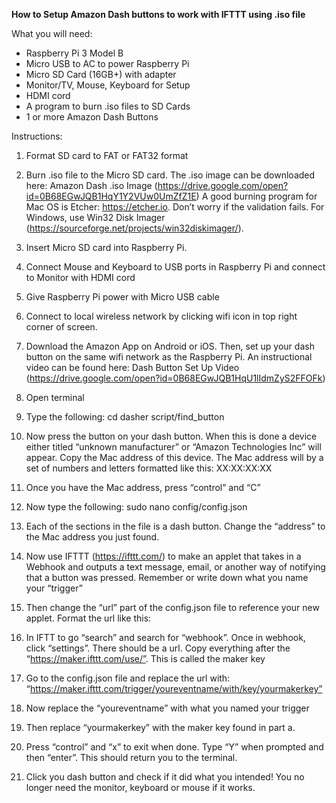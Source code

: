 **How to Setup Amazon Dash buttons to work with IFTTT using .iso file**


What you will need:
* Raspberry Pi 3 Model B
* Micro USB to AC to power Raspberry Pi
* Micro SD Card (16GB+) with adapter
* Monitor/TV, Mouse, Keyboard for Setup
* HDMI cord
* A program to burn .iso files to SD Cards
* 1 or more Amazon Dash Buttons


Instructions:
1. Format SD card to FAT or FAT32 format
2. Burn .iso file to the Micro SD card. The .iso image can be downloaded here:
Amazon Dash .iso Image (https://drive.google.com/open?id=0B68EGwJQB1HqY1Y2VUw0UmZfZ1E)
A good burning program for Mac OS is Etcher: https://etcher.io. Don’t worry if the validation fails. For Windows, use Win32 Disk Imager (https://sourceforge.net/projects/win32diskimager/).
3. Insert Micro SD card into Raspberry Pi.
4. Connect Mouse and Keyboard to USB ports in Raspberry Pi and connect to Monitor with HDMI cord
5. Give Raspberry Pi power with Micro USB cable
6. Connect to local wireless network by clicking wifi icon in top right corner of screen.
7. Download the Amazon App on Android or iOS. Then, set up your dash button on the same wifi network as the Raspberry Pi. An instructional video can be found here:
Dash Button Set Up Video (https://drive.google.com/open?id=0B68EGwJQB1HqU1lIdmZyS2FFOFk)
8. Open terminal
9. Type the following:
cd dasher
script/find_button
	

10. Now press the button on your dash button. When this is done a device either titled “unknown manufacturer” or “Amazon Technologies Inc” will appear. Copy the Mac address of this device. The Mac address will by a set of numbers and letters formatted like this: XX:XX:XX:XX
11. Once you have the Mac address, press “control” and “C”
12. Now type the following:
sudo nano config/config.json
	

13.  Each of the sections in the file is a dash button. Change the “address” to the Mac address you just found.
14. Now use IFTTT (https://ifttt.com/) to make an applet that takes in a Webhook and outputs a text message, email, or another way of notifying that a button was pressed. Remember or write down what you name your “trigger”
15. Then change the “url” part of the config.json file to reference your new applet. Format the url like this:
   1. In IFTT to go “search” and search for “webhook”. Once in webhook, click “settings”. There should be a url. Copy everything after the “https://maker.ifttt.com/use/”. This is called the maker key
   2. Go to the config.json file and replace the url with: “https://maker.ifttt.com/trigger/youreventname/with/key/yourmakerkey”
   3. Now replace the “youreventname” with what you named your trigger
   4. Then replace “yourmakerkey” with the maker key found in part a.


16. Press “control” and “x” to exit when done. Type “Y” when prompted and then “enter”. This should return you to the terminal.
17. Click you dash button and check if it did what you intended! You no longer need the monitor, keyboard or mouse if it works.
